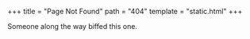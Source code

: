 +++
title = "Page Not Found"
path = "404"
template = "static.html"
+++

Someone along the way biffed this one.